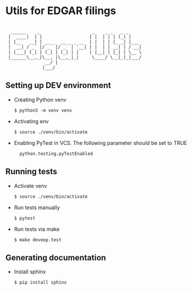 # Utils for EDGAR filings
```

  ______    _                    _    _ _   _ _     
 |  ____|  | |                  | |  | | | (_) |    
 | |__   __| | __ _  __ _ _ __  | |  | | |_ _| |___ 
 |  __| / _` |/ _` |/ _` | '__| | |  | | __| | / __|
 | |___| (_| | (_| | (_| | |    | |__| | |_| | \__ \
 |______\__,_|\__, |\__,_|_|     \____/ \__|_|_|___/
               __/ |                                
              |___/                                 
```

## Setting up DEV environment
* Creating Python venv
  ```
  $ python3 -m venv venv
  ```
* Activating env
  ```
  $ source ./venv/bin/activate
  ```
* Enabling PyTest in VCS. The following parameter should be set to TRUE
  ```
    python.testing.pyTestEnabled 
  ```

## Running tests
* Activate venv
  ```
  $ source ./venv/bin/activate
  ```
* Run tests manually
  ```
  $ pytest
  ```
* Run tests via make
  ```
  $ make deveop.test
  ```

## Generating documentation
* Install sphinx
  ```
  $ pip install sphinx
  ```
